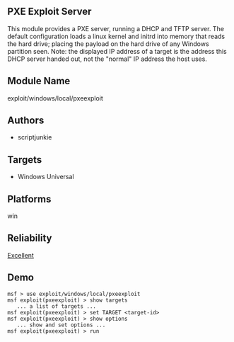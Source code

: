 ## PXE Exploit Server

This module provides a PXE server, running a DHCP and TFTP 
server. The default configuration loads a linux kernel and 
initrd into memory that reads the hard drive; placing the 
payload on the hard drive of any Windows partition seen. 
Note: the displayed IP address of a target is the address 
this DHCP server handed out, not the "normal" IP address the 
host uses.


## Module Name
exploit/windows/local/pxeexploit

## Authors
* scriptjunkie




## Targets
* Windows Universal


## Platforms
win

## Reliability
[Excellent](https://github.com/rapid7/metasploit-framework/wiki/Exploit-Ranking)

## Demo

```
msf > use exploit/windows/local/pxeexploit
msf exploit(pxeexploit) > show targets
   ... a list of targets ...
msf exploit(pxeexploit) > set TARGET <target-id>
msf exploit(pxeexploit) > show options
   ... show and set options ...
msf exploit(pxeexploit) > run
```
    
    